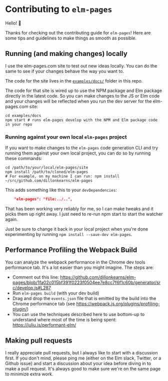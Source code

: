 # Contributing to `elm-pages`

Hello! 👋

Thanks for checking out the contributing guide for `elm-pages`! Here are some tips and guidelines to make things as smooth as possible.


## Running (and making changes) locally

I use the elm-pages.com site to test out new ideas locally. You can do the same to see if your changes behave the way you want to.

The code for the site lives in the [`examples/docs/`](https://github.com/dillonkearns/elm-pages/tree/master/examples/docs) folder in this repo.

The code for that site is wired up to use the NPM package and Elm package directly in the latest code. So you can make changes to the JS or Elm code and your changes will be reflected when you run the dev server for the elm-pages.com site:

```shell
cd examples/docs
npm start # runs elm-pages develop with the NPM and Elm package code in your repo
```

### Running against your own local `elm-pages` project
If you want to make changes to the `elm-pages` code generation CLI and try running them against your own local project, you can do so by running these commands:

```shell
cd /path/to/your/local/elm-pages/site
npm install /path/to/cloned/elm-pages
# For example, on my machine I can run: npm install ~/src/github.com/dillonkearns/elm-pages
```

This adds something like this to your `devDependencies`:
```json
    "elm-pages": "file:../..",
```

That has been working very reliably for me, so I can make tweaks and it picks them up right away. I just need to re-run npm start to start the watcher again.

Just be sure to change it back in your local project when you're done experimenting by running `npm install --save-dev elm-pages`.

## Performance Profiling the Webpack Build
You can analyze the webpack performance in the Chrome dev tools performance tab.
It's a lot easier than you might imagine. The steps are:

* Comment out this line: https://github.com/dillonkearns/elm-pages/blob/1fa02c015bf391f0223f0504ee7e8cc7f6f1c60b/generator/src/develop.js#L287
* Run `elm-pages build` (with your dev build)
* Drag and drop the `events.json` file that is emitted by the build into the Chrome performance tab (see https://webpack.js.org/plugins/profiling-plugin/)
* You can use the techniques described here to use bottom-up to understand where most of the time is being spent: https://juliu.is/performant-elm/


## Making pull requests

I really appreciate pull requests, but I always like to start with a discussion first. If you don't mind, please ping me (either on the Elm slack, Twitter, or a Github issue) and start a discussion about your idea before diving in to make a pull request. It's always good to make sure we're on the same page to minimize extra work.
